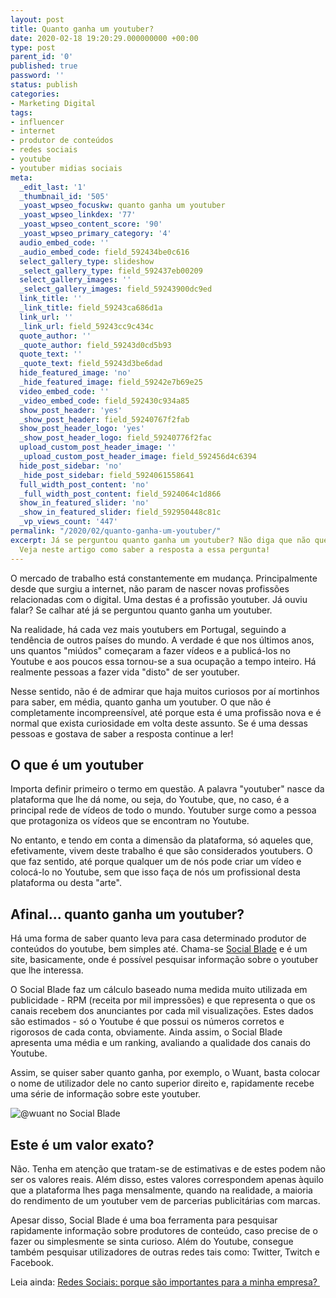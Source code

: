 ```yaml
---
layout: post
title: Quanto ganha um youtuber?
date: 2020-02-18 19:20:29.000000000 +00:00
type: post
parent_id: '0'
published: true
password: ''
status: publish
categories:
- Marketing Digital
tags:
- influencer
- internet
- produtor de conteúdos
- redes sociais
- youtube
- youtuber midias sociais
meta:
  _edit_last: '1'
  _thumbnail_id: '505'
  _yoast_wpseo_focuskw: quanto ganha um youtuber
  _yoast_wpseo_linkdex: '77'
  _yoast_wpseo_content_score: '90'
  _yoast_wpseo_primary_category: '4'
  audio_embed_code: ''
  _audio_embed_code: field_592434be0c616
  select_gallery_type: slideshow
  _select_gallery_type: field_592437eb00209
  select_gallery_images: ''
  _select_gallery_images: field_59243900dc9ed
  link_title: ''
  _link_title: field_59243ca686d1a
  link_url: ''
  _link_url: field_59243cc9c434c
  quote_author: ''
  _quote_author: field_59243d0cd5b93
  quote_text: ''
  _quote_text: field_59243d3be6dad
  hide_featured_image: 'no'
  _hide_featured_image: field_59242e7b69e25
  video_embed_code: ''
  _video_embed_code: field_592430c934a85
  show_post_header: 'yes'
  _show_post_header: field_59240767f2fab
  show_post_header_logo: 'yes'
  _show_post_header_logo: field_59240776f2fac
  upload_custom_post_header_image: ''
  _upload_custom_post_header_image: field_592456d4c6394
  hide_post_sidebar: 'no'
  _hide_post_sidebar: field_5924061558641
  full_width_post_content: 'no'
  _full_width_post_content: field_5924064c1d866
  show_in_featured_slider: 'no'
  _show_in_featured_slider: field_592950448c81c
  _vp_views_count: '447'
permalink: "/2020/02/quanto-ganha-um-youtuber/"
excerpt: Já se perguntou quanto ganha um youtuber? Não diga que não que mentir é feio!
  Veja neste artigo como saber a resposta a essa pergunta!
---
```

O mercado de trabalho está constantemente em mudança. Principalmente desde que surgiu a internet, não param de nascer novas profissões relacionadas com o digital. Uma destas é a profissão youtuber. Já ouviu falar? Se calhar até já se perguntou quanto ganha um youtuber.

Na realidade, há cada vez mais youtubers em Portugal, seguindo a tendência de outros países do mundo.&nbsp;A verdade é que nos últimos anos, uns quantos "miúdos" começaram a fazer vídeos e a publicá-los no Youtube e aos poucos essa tornou-se a sua ocupação a tempo inteiro. Há realmente pessoas a fazer vida "disto" de ser youtuber.

Nesse sentido, não é de admirar que haja muitos curiosos por aí mortinhos para saber, em média, quanto ganha um youtuber. O que não é completamente incompreensível, até porque esta é uma profissão nova e é normal que exista curiosidade em volta deste assunto. Se é uma dessas pessoas e gostava de saber a resposta continue a ler!

## O que é um youtuber

Importa definir primeiro o termo em questão. A palavra "youtuber" nasce da plataforma que lhe dá nome, ou seja, do Youtube, que, no caso, é a principal rede de vídeos de todo o mundo. Youtuber surge como a pessoa que protagoniza os vídeos que se encontram no Youtube.

No entanto, e tendo em conta a dimensão da plataforma, só aqueles que, efetivamente, vivem deste trabalho é que são considerados youtubers. O que faz sentido, até porque qualquer um de nós pode criar um vídeo e colocá-lo no Youtube, sem que isso faça de nós um profissional desta plataforma ou desta "arte".

## Afinal... quanto ganha um youtuber?

Há uma forma de saber quanto leva para casa determinado produtor de conteúdos do youtube, bem simples até. Chama-se [Social Blade](https://socialblade.com/) e é um site, basicamente, onde é possível pesquisar informação sobre o youtuber que lhe interessa.

O Social Blade faz um cálculo baseado numa medida muito utilizada em publicidade - RPM (receita por mil impressões) e que representa o que os canais recebem dos anunciantes por cada mil visualizações. Estes dados são estimados - só o Youtube é que possui os números corretos e rigorosos de cada conta, obviamente. Ainda assim, o Social Blade apresenta uma média e um ranking, avaliando a qualidade dos canais do Youtube.

Assim, se quiser saber quanto ganha, por exemplo, o Wuant, basta colocar o nome de utilizador dele no canto superior direito e, rapidamente recebe uma série de informação sobre este youtuber.

![@wuant no Social Blade](/assets/images/2020/02/Captura-de-ecrã-2020-02-18-às-13.40.19-1024x539.png)

## Este é um valor exato?

Não.&nbsp;Tenha em atenção que tratam-se de estimativas e de estes podem não ser os valores reais. Além disso, estes valores correspondem apenas àquilo que a plataforma lhes paga mensalmente, quando na realidade, a maioria do rendimento de um youtuber vem de parcerias publicitárias com marcas.

Apesar disso, Social Blade é uma boa ferramenta para pesquisar rapidamente informação sobre produtores de conteúdo, caso precise de o fazer ou simplesmente se sinta curioso. Além do Youtube, consegue também pesquisar utilizadores de outras redes tais como: Twitter, Twitch e Facebook.

Leia ainda: [Redes Sociais: porque são importantes para a minha empresa?&nbsp;](/2019/11/redes-sociais-porque-sao-importantes-para-a-minha-empresa/)